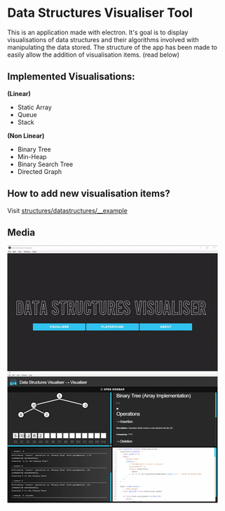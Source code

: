 # Data Structures Visualiser Tool
This is an application made with electron. It's goal is to display visualisations of data structures and their algorithms involved with manipulating the data stored. The structure of the app has been made to easily allow the addition of visualisation items. (read below)

## Implemented Visualisations:
**(Linear)**
- Static Array
- Queue
- Stack

**(Non Linear)**
- Binary Tree
- Min-Heap
- Binary Search Tree
- Directed Graph

## How to add new visualisation items?
Visit [structures/datastructures/__example](structures/datastructures/__example)

## Media
![](assets/repo-media/r1.gif)
![](assets/repo-media/r2.gif)
